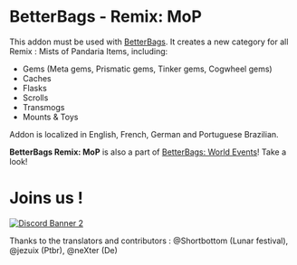 # BetterBags - Remix: MoP  
This addon must be used with [BetterBags](https://www.curseforge.com/wow/addons/better-bags). It creates a new category for all Remix : Mists of Pandaria Items, including:

*   Gems (Meta gems, Prismatic gems, Tinker gems, Cogwheel gems)
*   Caches
*   Flasks
*   Scrolls
*   Transmogs
*   Mounts & Toys

  Addon is localized in English, French, German and Portuguese Brazilian.

**BetterBags Remix: MoP** is also a part of [BetterBags: World Events](https://www.curseforge.com/wow/addons/betterbags-world-events)! Take a look!

# Joins us !
[![Discord Banner 2](https://discordapp.com/api/guilds/1063213796845428876/widget.png?style=banner2)](https://discord.gg/a6DQuK8hV7)

Thanks to the translators and contributors : @Shortbottom (Lunar festival), @jezuix (Ptbr), @neXter (De)
